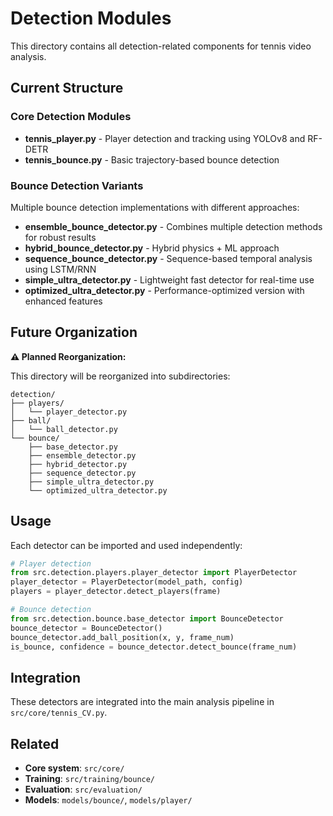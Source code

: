 # Detection Modules

This directory contains all detection-related components for tennis video analysis.

## Current Structure

### Core Detection Modules
- **tennis_player.py** - Player detection and tracking using YOLOv8 and RF-DETR
- **tennis_bounce.py** - Basic trajectory-based bounce detection

### Bounce Detection Variants

Multiple bounce detection implementations with different approaches:

- **ensemble_bounce_detector.py** - Combines multiple detection methods for robust results
- **hybrid_bounce_detector.py** - Hybrid physics + ML approach
- **sequence_bounce_detector.py** - Sequence-based temporal analysis using LSTM/RNN
- **simple_ultra_detector.py** - Lightweight fast detector for real-time use
- **optimized_ultra_detector.py** - Performance-optimized version with enhanced features

## Future Organization

**⚠️ Planned Reorganization:**

This directory will be reorganized into subdirectories:
```
detection/
├── players/
│   └── player_detector.py
├── ball/
│   └── ball_detector.py
└── bounce/
    ├── base_detector.py
    ├── ensemble_detector.py
    ├── hybrid_detector.py
    ├── sequence_detector.py
    ├── simple_ultra_detector.py
    └── optimized_ultra_detector.py
```

## Usage

Each detector can be imported and used independently:

```python
# Player detection
from src.detection.players.player_detector import PlayerDetector
player_detector = PlayerDetector(model_path, config)
players = player_detector.detect_players(frame)

# Bounce detection
from src.detection.bounce.base_detector import BounceDetector
bounce_detector = BounceDetector()
bounce_detector.add_ball_position(x, y, frame_num)
is_bounce, confidence = bounce_detector.detect_bounce(frame_num)
```

## Integration

These detectors are integrated into the main analysis pipeline in `src/core/tennis_CV.py`.

## Related

- **Core system**: `src/core/`
- **Training**: `src/training/bounce/`
- **Evaluation**: `src/evaluation/`
- **Models**: `models/bounce/`, `models/player/`

